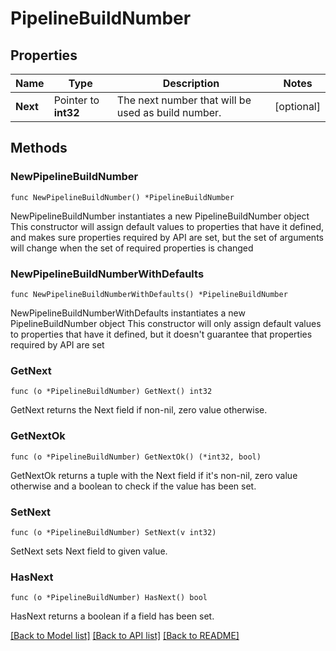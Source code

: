 # PipelineBuildNumber

## Properties

Name | Type | Description | Notes
------------ | ------------- | ------------- | -------------
**Next** | Pointer to **int32** | The next number that will be used as build number. | [optional] 

## Methods

### NewPipelineBuildNumber

`func NewPipelineBuildNumber() *PipelineBuildNumber`

NewPipelineBuildNumber instantiates a new PipelineBuildNumber object
This constructor will assign default values to properties that have it defined,
and makes sure properties required by API are set, but the set of arguments
will change when the set of required properties is changed

### NewPipelineBuildNumberWithDefaults

`func NewPipelineBuildNumberWithDefaults() *PipelineBuildNumber`

NewPipelineBuildNumberWithDefaults instantiates a new PipelineBuildNumber object
This constructor will only assign default values to properties that have it defined,
but it doesn't guarantee that properties required by API are set

### GetNext

`func (o *PipelineBuildNumber) GetNext() int32`

GetNext returns the Next field if non-nil, zero value otherwise.

### GetNextOk

`func (o *PipelineBuildNumber) GetNextOk() (*int32, bool)`

GetNextOk returns a tuple with the Next field if it's non-nil, zero value otherwise
and a boolean to check if the value has been set.

### SetNext

`func (o *PipelineBuildNumber) SetNext(v int32)`

SetNext sets Next field to given value.

### HasNext

`func (o *PipelineBuildNumber) HasNext() bool`

HasNext returns a boolean if a field has been set.


[[Back to Model list]](../README.md#documentation-for-models) [[Back to API list]](../README.md#documentation-for-api-endpoints) [[Back to README]](../README.md)


